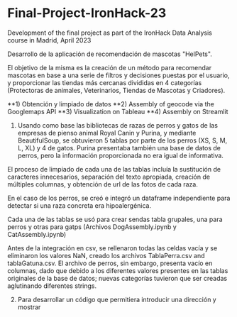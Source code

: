 # Final-Project-IronHack-23
Development of the final project as part of the IronHack Data Analysis course in Madrid, April 2023

Desarrollo de la aplicación de recomendación de mascotas "HelPets".

El objetivo de la misma es la creación de un método para recomendar mascotas en base a una serie de filtros y decisiones puestas por el usuario, y proporcionar las tiendas más cercanas divididas en 4 categorías (Protectoras de animales, Veterinarios, Tiendas de Mascotas y Criadores).

**1) Obtención y limpiado de datos
**2) Assembly of geocode via the Googlemaps API
**3) Visualization on Tableau
**4) Assembly on Streamlit

1) Usando como base las bibliotecas de razas de perros y gatos de las empresas de pienso animal Royal Canin y Purina, y mediante BeautifulSoup, se obtuvieron 5 tablas por parte de los perros (XS, S, M, L, XL) y 4 de gatos. Purina presentaba también una base de datos de perros, pero la información proporcionada no era igual de informativa. 

El proceso de limpiado de cada una de las tablas incluía la sustitución de caracteres innecesarios, separación del texto apropiada, creación de múltiples columnas, y obtención de url de las fotos de cada raza.

En el caso de los perros, se creó e integró un dataframe independiente para detectar si una raza concreta era hipoalergénica.

Cada una de las tablas se usó para crear sendas tabla grupales, una para perros y otras para gatps (Archivos DogAssembly.ipynb y CatAssembly.ipynb)

Antes de la integración en csv, se rellenaron todas las celdas vacía y se eliminaron los valores NaN, creado los archivos TablaPerra.csv and tablaGatuna.csv. El archivo de perros, sin embargo, presenta vacío en columnas, dado que debido a los diferentes valores presentes en las tablas originales de la base de datos; nuevas categorías tuvieron que ser creadas aglutinando diferentes strings.

2) Para desarrollar un código que permitiera introducir una dirección y mostrar
